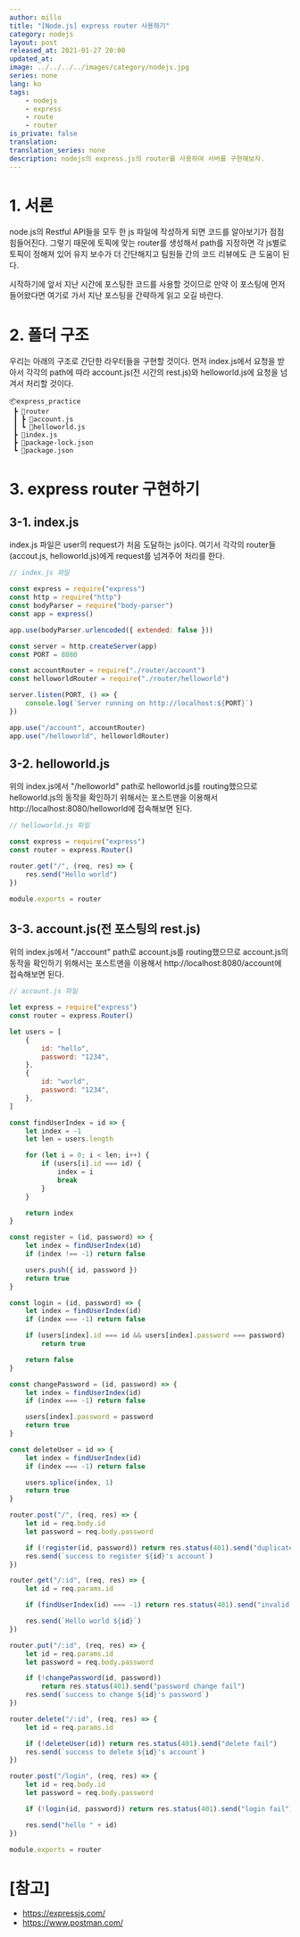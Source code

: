 ```yaml
---
author: millo
title: "[Node.js] express router 사용하기"
category: nodejs
layout: post
released_at: 2021-01-27 20:00
updated_at:
image: ../../../../images/category/nodejs.jpg
series: none
lang: ko
tags:
    - nodejs
    - express
    - route
    - router
is_private: false
translation:
translation_series: none
description: nodejs의 express.js의 router를 사용하여 서버를 구현해보자.
---
```


# 1. 서론

node.js의 Restful API들을 모두 한 js 파일에 작성하게 되면 코드를 알아보기가 점점 힘들어진다. 그렇기 때문에 토픽에 맞는 router를 생성해서 path를 지정하면 각 js별로 토픽이 정해져 있어 유지 보수가 더 간단해지고 팀원들 간의 코드 리뷰에도 큰 도움이 된다.

시작하기에 앞서 지난 시간에 포스팅한 코드를 사용할 것이므로 만약 이 포스팅에 먼저 들어왔다면 여기로 가서 지난 포스팅을 간략하게 읽고 오길 바란다.

# 2. 폴더 구조

우리는 아래의 구조로 간단한 라우터들을 구현할 것이다. 먼저 index.js에서 요청을 받아서 각각의 path에 따라 account.js(전 시간의 rest.js)와 helloworld.js에 요청을 넘겨서 처리할 것이다.

```
📦express_practice
 ┣ 📂router
 ┃ ┣ 📜account.js
 ┃ ┗ 📜helloworld.js
 ┣ 📜index.js
 ┣ 📜package-lock.json
 ┗ 📜package.json
```

# 3. express router 구현하기

## 3-1. index.js

index.js 파일은 user의 request가 처음 도달하는 js이다. 여기서 각각의 router들(accout.js, helloworld.js)에게 request를 넘겨주어 처리를 한다.

```js
// index.js 파일

const express = require("express")
const http = require("http")
const bodyParser = require("body-parser")
const app = express()

app.use(bodyParser.urlencoded({ extended: false }))

const server = http.createServer(app)
const PORT = 8080

const accountRouter = require("./router/account")
const helloworldRouter = require("./router/helloworld")

server.listen(PORT, () => {
    console.log(`Server running on http://localhost:${PORT}`)
})

app.use("/account", accountRouter)
app.use("/helloworld", helloworldRouter)
```

## 3-2. helloworld.js

위의 index.js에서 "/helloworld" path로 helloworld.js를 routing했으므로 helloworld.js의 동작을 확인하기 위해서는 포스트맨을 이용해서 http://localhost:8080/helloworld에 접속해보면 된다.

```js
// helloworld.js 파일

const express = require("express")
const router = express.Router()

router.get("/", (req, res) => {
    res.send("Hello world")
})

module.exports = router
```

## 3-3. account.js(전 포스팅의 rest.js)

위의 index.js에서 "/account" path로 account.js를 routing했으므로 account.js의 동작을 확인하기 위해서는 포스트맨을 이용해서 http://localhost:8080/account에 접속해보면 된다.

```js
// account.js 파일

let express = require("express")
const router = express.Router()

let users = [
    {
        id: "hello",
        password: "1234",
    },
    {
        id: "world",
        password: "1234",
    },
]

const findUserIndex = id => {
    let index = -1
    let len = users.length

    for (let i = 0; i < len; i++) {
        if (users[i].id === id) {
            index = i
            break
        }
    }

    return index
}

const register = (id, password) => {
    let index = findUserIndex(id)
    if (index !== -1) return false

    users.push({ id, password })
    return true
}

const login = (id, password) => {
    let index = findUserIndex(id)
    if (index === -1) return false

    if (users[index].id === id && users[index].password === password)
        return true

    return false
}

const changePassword = (id, password) => {
    let index = findUserIndex(id)
    if (index === -1) return false

    users[index].password = password
    return true
}

const deleteUser = id => {
    let index = findUserIndex(id)
    if (index === -1) return false

    users.splice(index, 1)
    return true
}

router.post("/", (req, res) => {
    let id = req.body.id
    let password = req.body.password

    if (!register(id, password)) return res.status(401).send("duplicate id")
    res.send(`success to register ${id}'s account`)
})

router.get("/:id", (req, res) => {
    let id = req.params.id

    if (findUserIndex(id) === -1) return res.status(401).send("invalid id")

    res.send(`Hello world ${id}`)
})

router.put("/:id", (req, res) => {
    let id = req.params.id
    let password = req.body.password

    if (!changePassword(id, password))
        return res.status(401).send("password change fail")
    res.send(`success to change ${id}'s password`)
})

router.delete("/:id", (req, res) => {
    let id = req.params.id

    if (!deleteUser(id)) return res.status(401).send("delete fail")
    res.send(`success to delete ${id}'s account`)
})

router.post("/login", (req, res) => {
    let id = req.body.id
    let password = req.body.password

    if (!login(id, password)) return res.status(401).send("login fail")

    res.send("hello " + id)
})

module.exports = router
```

# [참고]

-   https://expressjs.com/
-   https://www.postman.com/
